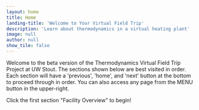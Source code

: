 ```yaml
---
layout: home
title: Home
landing-title: 'Welcome to Your Virtual Field Trip'
description: 'Learn about thermodynamics in a virtual heating plant'
image: null
author: null
show_tile: false
---
```

Welcome to the beta version of the Thermodynamics Virtual Field Trip Project at UW Stout. The sections
shown below are best visited in order. Each section will have a 'previous', 'home', and 'next' button at
the bottom to proceed through in order. You can also access any page from the MENU button in the upper-right.

Click the first section "Facility Overview" to begin!
